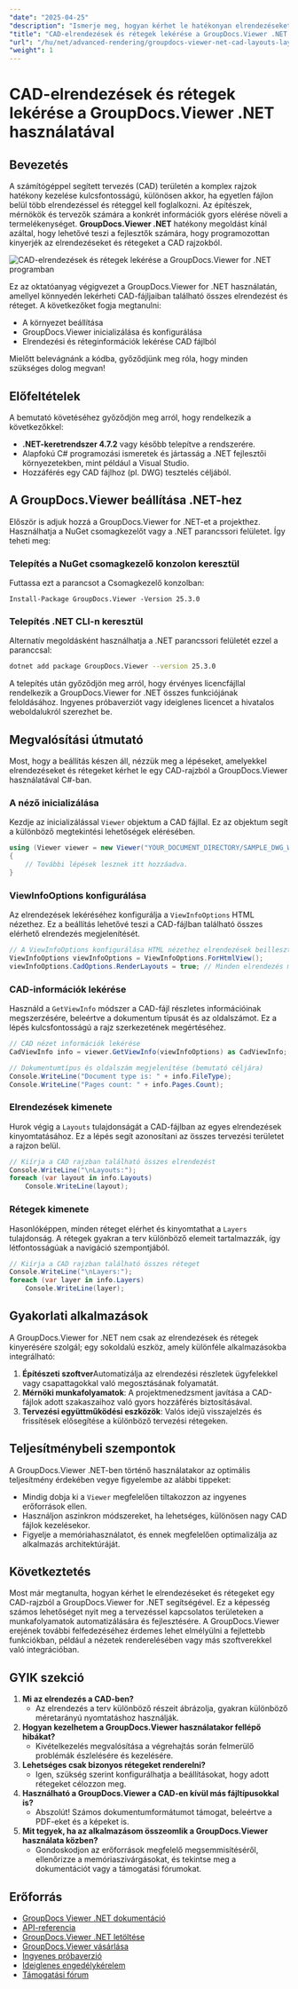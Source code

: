 ```yaml
---
"date": "2025-04-25"
"description": "Ismerje meg, hogyan kérhet le hatékonyan elrendezéseket és rétegeket CAD-fájlokból a GroupDocs.Viewer .NET használatával, és hogyan egyszerűsítheti tervezési munkafolyamatát ezzel a fejlett renderelési könyvtárral."
"title": "CAD-elrendezések és rétegek lekérése a GroupDocs.Viewer .NET használatával a hatékony tervkezelés érdekében"
"url": "/hu/net/advanced-rendering/groupdocs-viewer-net-cad-layouts-layers-retrieval/"
"weight": 1
---
```


# CAD-elrendezések és rétegek lekérése a GroupDocs.Viewer .NET használatával
## Bevezetés
A számítógéppel segített tervezés (CAD) területén a komplex rajzok hatékony kezelése kulcsfontosságú, különösen akkor, ha egyetlen fájlon belül több elrendezéssel és réteggel kell foglalkozni. Az építészek, mérnökök és tervezők számára a konkrét információk gyors elérése növeli a termelékenységet. **GroupDocs.Viewer .NET** hatékony megoldást kínál azáltal, hogy lehetővé teszi a fejlesztők számára, hogy programozottan kinyerjék az elrendezéseket és rétegeket a CAD rajzokból.

![CAD-elrendezések és rétegek lekérése a GroupDocs.Viewer for .NET programban](/viewer/advanced-rendering/retrieve-cad-layouts-layers-img.png)

Ez az oktatóanyag végigvezet a GroupDocs.Viewer for .NET használatán, amellyel könnyedén lekérheti CAD-fájljaiban található összes elrendezést és réteget. A következőket fogja megtanulni:
- A környezet beállítása
- GroupDocs.Viewer inicializálása és konfigurálása
- Elrendezési és réteginformációk lekérése CAD fájlból

Mielőtt belevágnánk a kódba, győződjünk meg róla, hogy minden szükséges dolog megvan!
## Előfeltételek
A bemutató követéséhez győződjön meg arról, hogy rendelkezik a következőkkel:
- **.NET-keretrendszer 4.7.2** vagy később telepítve a rendszerére.
- Alapfokú C# programozási ismeretek és jártasság a .NET fejlesztői környezetekben, mint például a Visual Studio.
- Hozzáférés egy CAD fájlhoz (pl. DWG) tesztelés céljából.
## A GroupDocs.Viewer beállítása .NET-hez
Először is adjuk hozzá a GroupDocs.Viewer for .NET-et a projekthez. Használhatja a NuGet csomagkezelőt vagy a .NET parancssori felületet. Így teheti meg:
### Telepítés a NuGet csomagkezelő konzolon keresztül
Futtassa ezt a parancsot a Csomagkezelő konzolban:
```plaintext
Install-Package GroupDocs.Viewer -Version 25.3.0
```
### Telepítés .NET CLI-n keresztül
Alternatív megoldásként használhatja a .NET parancssori felületét ezzel a paranccsal:
```bash
dotnet add package GroupDocs.Viewer --version 25.3.0
```
A telepítés után győződjön meg arról, hogy érvényes licencfájllal rendelkezik a GroupDocs.Viewer for .NET összes funkciójának feloldásához. Ingyenes próbaverziót vagy ideiglenes licencet a hivatalos weboldalukról szerezhet be.
## Megvalósítási útmutató
Most, hogy a beállítás készen áll, nézzük meg a lépéseket, amelyekkel elrendezéseket és rétegeket kérhet le egy CAD-rajzból a GroupDocs.Viewer használatával C#-ban.
### A néző inicializálása
Kezdje az inicializálással `Viewer` objektum a CAD fájllal. Ez az objektum segít a különböző megtekintési lehetőségek elérésében.
```csharp
using (Viewer viewer = new Viewer("YOUR_DOCUMENT_DIRECTORY/SAMPLE_DWG_WITH_LAYOUTS_AND_LAYERS"))
{
    // További lépések lesznek itt hozzáadva.
}
```
### ViewInfoOptions konfigurálása
Az elrendezések lekéréséhez konfigurálja a `ViewInfoOptions` HTML nézethez. Ez a beállítás lehetővé teszi a CAD-fájlban található összes elérhető elrendezés megjelenítését.
```csharp
// A ViewInfoOptions konfigurálása HTML nézethez elrendezések beillesztéséhez
ViewInfoOptions viewInfoOptions = ViewInfoOptions.ForHtmlView();
viewInfoOptions.CadOptions.RenderLayouts = true; // Minden elrendezés megjelenítésének beállítása
```
### CAD-információk lekérése
Használd a `GetViewInfo` módszer a CAD-fájl részletes információinak megszerzésére, beleértve a dokumentum típusát és az oldalszámot. Ez a lépés kulcsfontosságú a rajz szerkezetének megértéséhez.
```csharp
// CAD nézet információk lekérése
CadViewInfo info = viewer.GetViewInfo(viewInfoOptions) as CadViewInfo;

// Dokumentumtípus és oldalszám megjelenítése (bemutató céljára)
Console.WriteLine("Document type is: " + info.FileType);
Console.WriteLine("Pages count: " + info.Pages.Count);
```
### Elrendezések kimenete
Hurok végig a `Layouts` tulajdonságát a CAD-fájlban az egyes elrendezések kinyomtatásához. Ez a lépés segít azonosítani az összes tervezési területet a rajzon belül.
```csharp
// Kiírja a CAD rajzban található összes elrendezést
Console.WriteLine("\nLayouts:");
foreach (var layout in info.Layouts)
    Console.WriteLine(layout);
```
### Rétegek kimenete
Hasonlóképpen, minden réteget elérhet és kinyomtathat a `Layers` tulajdonság. A rétegek gyakran a terv különböző elemeit tartalmazzák, így létfontosságúak a navigáció szempontjából.
```csharp
// Kiírja a CAD rajzban található összes réteget
Console.WriteLine("\nLayers:");
foreach (var layer in info.Layers)
    Console.WriteLine(layer);
```
## Gyakorlati alkalmazások
A GroupDocs.Viewer for .NET nem csak az elrendezések és rétegek kinyerésére szolgál; egy sokoldalú eszköz, amely különféle alkalmazásokba integrálható:
1. **Építészeti szoftver**Automatizálja az elrendezési részletek ügyfelekkel vagy csapattagokkal való megosztásának folyamatát.
2. **Mérnöki munkafolyamatok**: A projektmenedzsment javítása a CAD-fájlok adott szakaszaihoz való gyors hozzáférés biztosításával.
3. **Tervezési együttműködési eszközök**: Valós idejű visszajelzés és frissítések elősegítése a különböző tervezési rétegeken.
## Teljesítménybeli szempontok
A GroupDocs.Viewer .NET-ben történő használatakor az optimális teljesítmény érdekében vegye figyelembe az alábbi tippeket:
- Mindig dobja ki a `Viewer` megfelelően tiltakozzon az ingyenes erőforrások ellen.
- Használjon aszinkron módszereket, ha lehetséges, különösen nagy CAD fájlok kezelésekor.
- Figyelje a memóriahasználatot, és ennek megfelelően optimalizálja az alkalmazás architektúráját.
## Következtetés
Most már megtanulta, hogyan kérhet le elrendezéseket és rétegeket egy CAD-rajzból a GroupDocs.Viewer for .NET segítségével. Ez a képesség számos lehetőséget nyit meg a tervezéssel kapcsolatos területeken a munkafolyamatok automatizálására és fejlesztésére. A GroupDocs.Viewer erejének további felfedezéséhez érdemes lehet elmélyülni a fejlettebb funkciókban, például a nézetek renderelésében vagy más szoftverekkel való integrációban.
## GYIK szekció
1. **Mi az elrendezés a CAD-ben?**
   - Az elrendezés a terv különböző részeit ábrázolja, gyakran különböző méretarányú nyomtatáshoz használják.
2. **Hogyan kezelhetem a GroupDocs.Viewer használatakor fellépő hibákat?**
   - Kivételkezelés megvalósítása a végrehajtás során felmerülő problémák észlelésére és kezelésére.
3. **Lehetséges csak bizonyos rétegeket renderelni?**
   - Igen, szükség szerint konfigurálhatja a beállításokat, hogy adott rétegeket célozzon meg.
4. **Használható a GroupDocs.Viewer a CAD-en kívül más fájltípusokkal is?**
   - Abszolút! Számos dokumentumformátumot támogat, beleértve a PDF-eket és a képeket is.
5. **Mit tegyek, ha az alkalmazásom összeomlik a GroupDocs.Viewer használata közben?**
   - Gondoskodjon az erőforrások megfelelő megsemmisítéséről, ellenőrizze a memóriaszivárgásokat, és tekintse meg a dokumentációt vagy a támogatási fórumokat.
## Erőforrás
- [GroupDocs Viewer .NET dokumentáció](https://docs.groupdocs.com/viewer/net/)
- [API-referencia](https://reference.groupdocs.com/viewer/net/)
- [GroupDocs.Viewer .NET letöltése](https://releases.groupdocs.com/viewer/net/)
- [GroupDocs.Viewer vásárlása](https://purchase.groupdocs.com/buy)
- [Ingyenes próbaverzió](https://releases.groupdocs.com/viewer/net/)
- [Ideiglenes engedélykérelem](https://purchase.groupdocs.com/temporary-license/)
- [Támogatási fórum](https://forum.groupdocs.com/c/viewer/9)